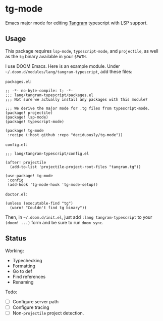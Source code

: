 # tg-mode

Emacs major mode for editing [Tangram](https://tangram.dev) typescript with LSP support.

## Usage

This package requires `lsp-mode`, `typescript-mode`, and `projectile`, as well as the `tg` binary available in your `$PATH`.

I use DOOM Emacs. Here is an example module. Under `~/.doom.d/modules/lang/tangram-typescript`, add these files:

`packages.el`:

```elisp
;; -*- no-byte-compile: t; -*-
;;; lang/tangram-typescript/packages.el
;;; Not sure we actually install any packages with this module?

;;; We derive the major mode for .tg files from typescript-mode.
(package! projectile)
(package! lsp-mode)
(package! typescript-mode)

(package! tg-mode
 :recipe (:host github :repo "deciduously/tg-mode"))
```

`config.el`:

```elisp
;;; lang/tangram-typescript/config.el

(after! projectile
  (add-to-list 'projectile-project-root-files "tangram.tg"))

(use-package! tg-mode
 :config
 (add-hook 'tg-mode-hook 'tg-mode-setup))
```

`doctor.el`:

```elisp
(unless (executable-find "tg")
  (warn! "Couldn't find tg binary"))
```

Then, in `~/.doom.d/init.el`, just add `:lang tangram-typescript` to your `(doom! ...)` form and be sure to run `doom sync`.

## Status

Working:

- Typechecking
- Formatting
- Go to def
- Find references
- Renaming

Todo:

- [ ] Configure server path
- [ ] Configure tracing
- [ ] Non-`projectile` project detection.
